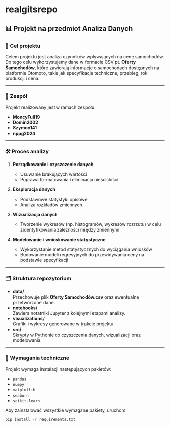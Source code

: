 # realgitsrepo

## 📊 Projekt na przedmiot Analiza Danych

### 🎯 Cel projektu
Celem projektu jest analiza czynników wpływających na cenę samochodów. Do tego celu wykorzystujemy dane w formacie CSV pt. **Oferty Samochodów**, które zawierają informacje o samochodach dostępnych na platformie Otomoto, takie jak specyfikacje techniczne, przebieg, rok produkcji i cena.

---

### 👥 Zespół
Projekt realizowany jest w ramach zespołu:
- **MoncyFull19**
- **Domin2002**
- **Szymon141**
- **nppg2024**
---

### 🛠️ Proces analizy
1. **Porządkowanie i czyszczenie danych**
   - Usuwanie brakujących wartości
   - Poprawa formatowania i eliminacja nieścisłości

2. **Eksploracja danych**
   - Podstawowe statystyki opisowe
   - Analiza rozkładów zmiennych

3. **Wizualizacja danych**
   - Tworzenie wykresów (np. histogramów, wykresów rozrzutu) w celu zidentyfikowania zależności między zmiennymi

4. **Modelowanie i wnioskowanie statystyczne**
   - Wykorzystanie metod statystycznych do wyciągania wniosków
   - Budowanie modeli regresyjnych do przewidywania ceny na podstawie specyfikacji

---

### 🗂️ Struktura repozytorium
- **data/**  
  Przechowuje plik **Oferty Samochodów.csv** oraz ewentualne przetworzone dane.  
- **notebooks/**  
  Zawiera notatniki Jupyter z kolejnymi etapami analizy.  
- **visualizations/**  
  Grafiki i wykresy generowane w trakcie projektu.  
- **src/**  
  Skrypty w Pythonie do czyszczenia danych, wizualizacji oraz modelowania.

---

### 🔧 Wymagania techniczne
Projekt wymaga instalacji następujących pakietów:
- `pandas`
- `numpy`
- `matplotlib`
- `seaborn`
- `scikit-learn`

Aby zainstalować wszystkie wymagane pakiety, uruchom:
```bash
pip install -r requirements.txt
